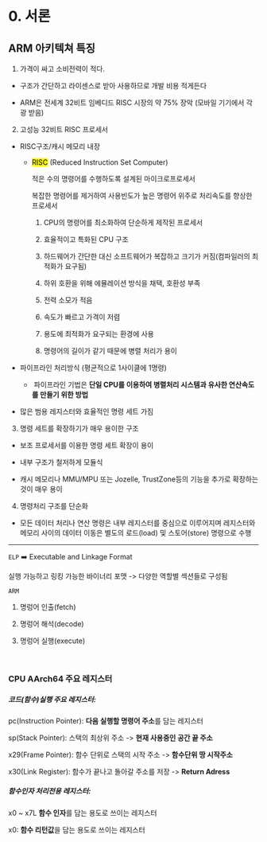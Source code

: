 # 0. 서론

## ARM 아키텍쳐 특징

1. 가격이 싸고 소비전력이 적다.
  
  - 구조가 간단하고 라이센스로 받아 사용하므로 개발 비용 적게든다
    
  - ARM은 전세계 32비트 임베디드 RISC 시장의 약 75% 장악 (모바일 기기에서 각광 받음)
    
2. 고성능 32비트 RISC 프로세서
  
  - RISC구조/캐시 메모리 내장
    
    - <mark>RISC</mark> (Reduced Instruction Set Computer)
      
      적은 수의 명령어를 수행하도록 설계된 마이크로프로세서
      
      복잡한 명령어를 제거하여 사용빈도가 높은 명령어 위주로 처리속도를 향상한 프로세서
      
      1. CPU의 명령어를 최소화하여 단순하게 제작된 프로세서
        
      2. 효율적이고 특화된 CPU 구조
        
      3. 하드웨어가 간단한 대신 소프트웨어가 복잡하고 크기가 커짐(컴파일러의 최적화가 요구됨)
        
      4. 하위 호환을 위해 에뮬레이션 방식을 채택, 호환성 부족
        
      5. 전력 소모가 적음
        
      6. 속도가 빠르고 가격이 저렴
        
      7. 용도에 최적화가 요구되는 환경에 사용
        
      8. 명령어의 길이가 같기 때문에 병렬 처리가 용이
        
  - 파이프라인 처리방식 (평균적으로 1사이클에 1명령)
    
    -  파이프라인 기법은 **단일 CPU를 이용하여 병렬처리 시스템과 유사한 연산속도를 만들기 위한 방법**
  - 많은 범용 레지스터와 효율적인 명령 세트 가짐
    
3. 명령 세트를 확장하기가 매우 용이한 구조
  
  - 보조 프로세서를 이용한 명령 세트 확장이 용이
    
  - 내부 구조가 철저하게 모듈식
    
  - 캐시 메모리나 MMU/MPU 또는 Jozelle, TrustZone등의 기능을 추가로 확장하는 것이 매우 용이
    
4. 명령처리 구조를 단순화
  
  - 모든 데이터 처리나 연산 명령은 내부 레지스터를 중심으로 이루어지며 레지스터와 메모리 사이의 데이터 이동은 별도의 로드(load) 및 스토어(store) 명령으로 수행

---

`ELP` ➡️ Executable and Linkage Format

실행 가능하고 링킹 가능한 바이너리 포맷 -> 다양한 역할별 섹션들로 구성됨

`ARM`

1. 명렁어 인출(fetch)
  
2. 명렁어 해석(decode)
  
3. 명렁어 실행(execute)
  

<br>

### CPU AArch64 주요 레지스터

##### 코드(함수)실행 주요 레지스터:

pc(Instruction Pointer): **다음 실행할 명령어 주소**를 담는 레지스터

sp(Stack Pointer): 스택의 최상위 주소 -> **현재 사용중인 공간 끝 주소**

x29(Frame Pointer): 함수 단위로 스택의 시작 주소 -> **함수단위 땅 시작주소**

x30(Link Register): 함수가 끝나고 돌아갈 주소를 저장 -> **Return Adress**

##### 함수인자 처리전용 레지스터:

x0 ~ x7L **함수 인자**를 담는 용도로 쓰이는 레지스터

x0: **함수 리턴값**을 담는 용도로 쓰이는 레지스터
